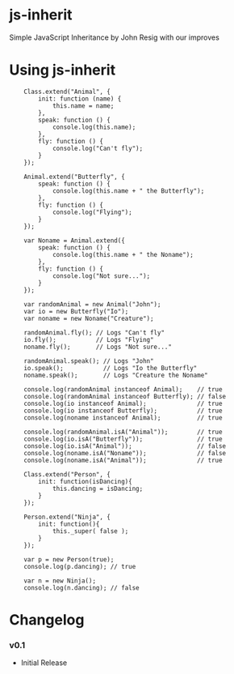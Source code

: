 # js-inherit
Simple JavaScript Inheritance by John Resig with our improves

# Using js-inherit

        Class.extend("Animal", {
            init: function (name) {
                this.name = name;
            },
            speak: function () {
                console.log(this.name);
            },
            fly: function () {
                console.log("Can't fly");
            }
        });
    
        Animal.extend("Butterfly", {
            speak: function () {
                console.log(this.name + " the Butterfly");
            },
            fly: function () {
                console.log("Flying");
            }
        });
    
        var Noname = Animal.extend({
            speak: function () {
                console.log(this.name + " the Noname");
            },
            fly: function () {
                console.log("Not sure...");
            }
        });
    
        var randomAnimal = new Animal("John");
        var io = new Butterfly("Io");
        var noname = new Noname("Creature");
    
        randomAnimal.fly(); // Logs "Can't fly"
        io.fly();           // Logs "Flying"
        noname.fly();       // Logs "Not sure..."
    
        randomAnimal.speak(); // Logs "John"
        io.speak();           // Logs "Io the Butterfly"
        noname.speak();       // Logs "Creature the Noname"
    
        console.log(randomAnimal instanceof Animal);    // true
        console.log(randomAnimal instanceof Butterfly); // false
        console.log(io instanceof Animal);              // true
        console.log(io instanceof Butterfly);           // true
        console.log(noname instanceof Animal);          // true
    
        console.log(randomAnimal.isA("Animal"));        // true
        console.log(io.isA("Butterfly"));               // true
        console.log(io.isA("Animal"));                  // false
        console.log(noname.isA("Noname"));              // false
        console.log(noname.isA("Animal"));              // true
    
        Class.extend("Person", {
            init: function(isDancing){
                this.dancing = isDancing;
            }
        });
    
        Person.extend("Ninja", {
            init: function(){
                this._super( false );
            }
        });
    
        var p = new Person(true);
        console.log(p.dancing); // true
    
        var n = new Ninja();
        console.log(n.dancing); // false


# Changelog

### v0.1 

* Initial Release